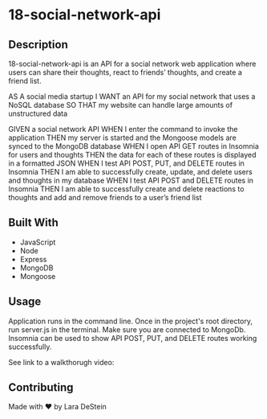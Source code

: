 # 18-social-network-api

## Description

18-social-network-api is an API for a social network web application where users can share their thoughts, react to friends’ thoughts, and create a friend list.

AS A social media startup
I WANT an API for my social network that uses a NoSQL database
SO THAT my website can handle large amounts of unstructured data

GIVEN a social network API
WHEN I enter the command to invoke the application
THEN my server is started and the Mongoose models are synced to the MongoDB database
WHEN I open API GET routes in Insomnia for users and thoughts
THEN the data for each of these routes is displayed in a formatted JSON
WHEN I test API POST, PUT, and DELETE routes in Insomnia
THEN I am able to successfully create, update, and delete users and thoughts in my database
WHEN I test API POST and DELETE routes in Insomnia
THEN I am able to successfully create and delete reactions to thoughts and add and remove friends to a user’s friend list

## Built With

* JavaScript
* Node
* Express
* MongoDB
* Mongoose

## Usage

Application runs in the command line. Once in the project's root directory, run server.js in the terminal. Make sure you are connected to MongoDb. Insomnia can be used to show API POST, PUT, and DELETE routes working successfully. 

See link to a walkthorugh video: 

## Contributing
Made with &hearts; by Lara DeStein